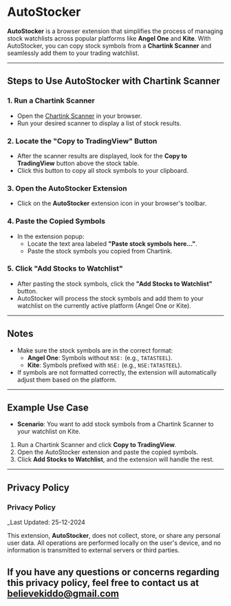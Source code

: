 
# AutoStocker

**AutoStocker** is a browser extension that simplifies the process of managing stock watchlists across popular platforms like **Angel One** and **Kite**. With AutoStocker, you can copy stock symbols from a **Chartink Scanner** and seamlessly add them to your trading watchlist.

---

## Steps to Use AutoStocker with Chartink Scanner

### 1. Run a Chartink Scanner
- Open the [Chartink Scanner](https://chartink.com/) in your browser.
- Run your desired scanner to display a list of stock results.

### 2. Locate the "Copy to TradingView" Button
- After the scanner results are displayed, look for the **Copy to TradingView** button above the stock table.
- Click this button to copy all stock symbols to your clipboard.

### 3. Open the AutoStocker Extension
- Click on the **AutoStocker** extension icon in your browser's toolbar.

### 4. Paste the Copied Symbols
- In the extension popup:
  - Locate the text area labeled **"Paste stock symbols here..."**.
  - Paste the stock symbols you copied from Chartink.

### 5. Click "Add Stocks to Watchlist"
- After pasting the stock symbols, click the **"Add Stocks to Watchlist"** button.
- AutoStocker will process the stock symbols and add them to your watchlist on the currently active platform (Angel One or Kite).

---

## Notes
- Make sure the stock symbols are in the correct format:
  - **Angel One**: Symbols without `NSE:` (e.g., `TATASTEEL`).
  - **Kite**: Symbols prefixed with `NSE:` (e.g., `NSE:TATASTEEL`).
- If symbols are not formatted correctly, the extension will automatically adjust them based on the platform.

---

## Example Use Case
- **Scenario**: You want to add stock symbols from a Chartink Scanner to your watchlist on Kite.
1. Run a Chartink Scanner and click **Copy to TradingView**.
2. Open the AutoStocker extension and paste the copied symbols.
3. Click **Add Stocks to Watchlist**, and the extension will handle the rest.

---

## Privacy Policy

### **Privacy Policy**
_Last Updated: 25-12-2024

This extension, **AutoStocker**, does not collect, store, or share any personal user data. All operations are performed locally on the user's device, and no information is transmitted to external servers or third parties.

If you have any questions or concerns regarding this privacy policy, feel free to contact us at believekiddo@gmail.com
---
